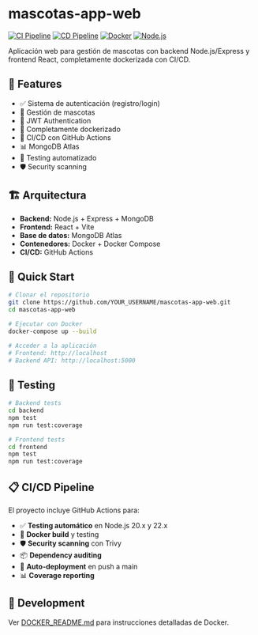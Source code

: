 # mascotas-app-web

[![CI Pipeline](https://github.com/YOUR_USERNAME/mascotas-app-web/actions/workflows/ci.yml/badge.svg)](https://github.com/YOUR_USERNAME/mascotas-app-web/actions/workflows/ci.yml)
[![CD Pipeline](https://github.com/YOUR_USERNAME/mascotas-app-web/actions/workflows/cd.yml/badge.svg)](https://github.com/YOUR_USERNAME/mascotas-app-web/actions/workflows/cd.yml)
[![Docker](https://img.shields.io/badge/docker-ready-blue)](https://github.com/YOUR_USERNAME/mascotas-app-web)
[![Node.js](https://img.shields.io/badge/node.js-20%2B-green)](https://nodejs.org/)

Aplicación web para gestión de mascotas con backend Node.js/Express y frontend React, completamente dockerizada con CI/CD.

## 🚀 Features

- ✅ Sistema de autenticación (registro/login)
- 🐾 Gestión de mascotas
- 🔐 JWT Authentication
- 🐳 Completamente dockerizado
- 🔄 CI/CD con GitHub Actions
- 📊 MongoDB Atlas
- 🧪 Testing automatizado
- 🛡️ Security scanning

## 🏗️ Arquitectura

- **Backend:** Node.js + Express + MongoDB
- **Frontend:** React + Vite
- **Base de datos:** MongoDB Atlas
- **Contenedores:** Docker + Docker Compose
- **CI/CD:** GitHub Actions

## 🚀 Quick Start

```bash
# Clonar el repositorio
git clone https://github.com/YOUR_USERNAME/mascotas-app-web.git
cd mascotas-app-web

# Ejecutar con Docker
docker-compose up --build

# Acceder a la aplicación
# Frontend: http://localhost
# Backend API: http://localhost:5000
```

## 🧪 Testing

```bash
# Backend tests
cd backend
npm test
npm run test:coverage

# Frontend tests
cd frontend
npm test
npm run test:coverage
```

## 📋 CI/CD Pipeline

El proyecto incluye GitHub Actions para:

- ✅ **Testing automático** en Node.js 20.x y 22.x
- 🐳 **Docker build** y testing
- 🛡️ **Security scanning** con Trivy
- 📦 **Dependency auditing**
- 🚀 **Auto-deployment** en push a main
- 📊 **Coverage reporting**

## 🔧 Development

Ver [DOCKER_README.md](./DOCKER_README.md) para instrucciones detalladas de Docker.